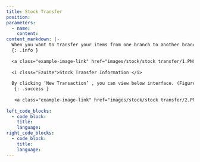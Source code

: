 ```yaml
---
title: Stock Transfer
position:
parameters:
  - name:
    content:
content_markdown: |-
  When you want to transfer your items from one branch to another branch you can click ‘Stock Transfer’ and manage it. (Figure 6.2.0)  All stock information which add to the system will appear on the smart table. 
  {: .info }
  
  <a class="example-image-link" href="images/stock/stock transfer/1.PNG" data-lightbox="example-1"><img class="example-image" src="images/stock/stock transfer/1.PNG" alt=""></a> 
  
  <i clsss="Ezuite">Stock Transfer Information </i>
  
  By clicking ‘New Transaction’ , you can view below interface. (Figure 6.2.1). After filling there fields and clicking ‘add’ button, you can transfer several items in same time. ‘Location From’, ‘Location To’ and ‘Item’ fields are autocompleted fields.
   {: .success }
   
   <a class="example-image-link" href="images/stock/stock transfer/2.PNG" data-lightbox="example-1"><img class="example-image" src="images/stock/stock transfer/2.PNG" alt=""></a> 
   
left_code_blocks:
  - code_block:
    title:
    language:
right_code_blocks:
  - code_block:
    title:
    language:
---
```

